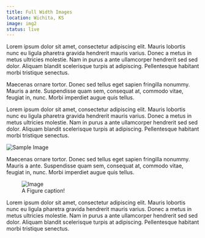 ```yaml
---
title: Full Width Images
location: Wichita, KS
image: img2
status: live
---
```

Lorem ipsum dolor sit amet, consectetur adipiscing elit. Mauris lobortis nunc eu ligula pharetra gravida hendrerit mauris varius. Donec a metus in metus ultricies molestie. Nam in purus a ante ullamcorper hendrerit sed sed dolor. Aliquam blandit scelerisque turpis at adipiscing. Pellentesque habitant morbi tristique senectus.

Maecenas ornare tortor. Donec sed tellus eget sapien fringilla nonummy. Mauris a ante. Suspendisse quam sem, consequat at, commodo vitae, feugiat in, nunc. Morbi imperdiet augue quis tellus.

Lorem ipsum dolor sit amet, consectetur adipiscing elit. Mauris lobortis nunc eu ligula pharetra gravida hendrerit mauris varius. Donec a metus in metus ultricies molestie. Nam in purus a ante ullamcorper hendrerit sed sed dolor. Aliquam blandit scelerisque turpis at adipiscing. Pellentesque habitant morbi tristique senectus.

![Sample Image]({{_site_root}}assets/img/sample-image.png)

Maecenas ornare tortor. Donec sed tellus eget sapien fringilla nonummy. Mauris a ante. Suspendisse quam sem, consequat at, commodo vitae, feugiat in, nunc. Morbi imperdiet augue quis tellus.

<figure>
    <img src="{{_site_root}}assets/img/sample-image.png" alt="Image">
    <figcaption>A Figure caption!</figcaption>
</figure>

Lorem ipsum dolor sit amet, consectetur adipiscing elit. Mauris lobortis nunc eu ligula pharetra gravida hendrerit mauris varius. Donec a metus in metus ultricies molestie. Nam in purus a ante ullamcorper hendrerit sed sed dolor. Aliquam blandit scelerisque turpis at adipiscing. Pellentesque habitant morbi tristique senectus.

